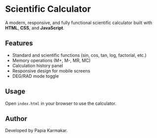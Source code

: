 # Scientific Calculator

A modern, responsive, and fully functional scientific calculator built with **HTML**, **CSS**, and **JavaScript**.

## Features
- Standard and scientific functions (sin, cos, tan, log, factorial, etc.)
- Memory operations (M+, M-, MR, MC)
- Calculation history panel
- Responsive design for mobile screens
- DEG/RAD mode toggle

## Usage
Open `index.html` in your browser to use the calculator.

## Author
Developed by Papia Karmakar.

